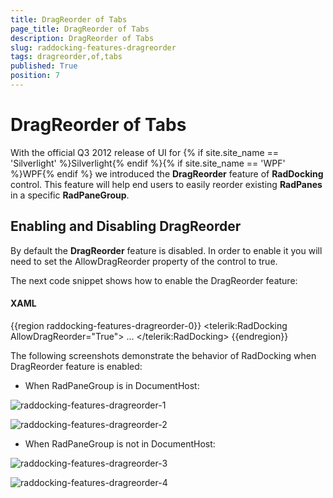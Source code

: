 ```yaml
---
title: DragReorder of Tabs
page_title: DragReorder of Tabs
description: DragReorder of Tabs
slug: raddocking-features-dragreorder
tags: dragreorder,of,tabs
published: True
position: 7
---
```


# DragReorder of Tabs

With the official Q3 2012 release of UI for {% if site.site_name == 'Silverlight' %}Silverlight{% endif %}{% if site.site_name == 'WPF' %}WPF{% endif %} we introduced the __DragReorder__ feature of __RadDocking__ control. This feature will help end users to easily reorder existing __RadPanes__ in a specific __RadPaneGroup__.

## Enabling and Disabling DragReorder

By default the __DragReorder__ feature is disabled. In order to enable it you will need to set the AllowDragReorder property of the control to true.

The next code snippet shows how to enable the DragReorder feature:

#### __XAML__

{{region raddocking-features-dragreorder-0}}
	<telerik:RadDocking AllowDragReorder="True">
	    ...
	</telerik:RadDocking>
{{endregion}}

The following screenshots demonstrate the behavior of RadDocking when DragReorder feature is enabled:

* When RadPaneGroup is in DocumentHost:

![raddocking-features-dragreorder-1](images/raddocking-features-dragreorder-1.png)

![raddocking-features-dragreorder-2](images/raddocking-features-dragreorder-2.png)

* When RadPaneGroup is not in DocumentHost:

![raddocking-features-dragreorder-3](images/raddocking-features-dragreorder-3.png)

![raddocking-features-dragreorder-4](images/raddocking-features-dragreorder-4.png)